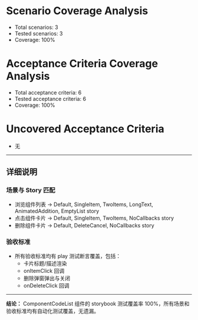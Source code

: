 # Scenario Coverage Analysis
- Total scenarios: 3
- Tested scenarios: 3
- Coverage: 100%

# Acceptance Criteria Coverage Analysis
- Total acceptance criteria: 6
- Tested acceptance criteria: 6
- Coverage: 100%

# Uncovered Acceptance Criteria
- 无

---

## 详细说明

### 场景与 Story 匹配
- 浏览组件列表 → Default, SingleItem, TwoItems, LongText, AnimatedAddition, EmptyList story
- 点击组件卡片 → Default, SingleItem, TwoItems, NoCallbacks story
- 删除组件卡片 → Default, DeleteCancel, NoCallbacks story

### 验收标准
- 所有验收标准均有 play 测试断言覆盖，包括：
  - 卡片标题/描述渲染
  - onItemClick 回调
  - 删除弹窗弹出与关闭
  - onDeleteClick 回调

---

**结论：**
ComponentCodeList 组件的 storybook 测试覆盖率 100%，所有场景和验收标准均有自动化测试覆盖，无遗漏。